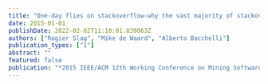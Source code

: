 ```yaml
---
title: "One-day flies on stackoverflow-why the vast majority of stackoverflow users only posts once"
date: 2015-01-01
publishDate: 2022-02-02T11:10:01.839063Z
authors: ["Rogier Slag", "Mike de Waard", "Alberto Bacchelli"]
publication_types: ["1"]
abstract: ""
featured: false
publication: "*2015 IEEE/ACM 12th Working Conference on Mining Software Repositories*"
---
```


